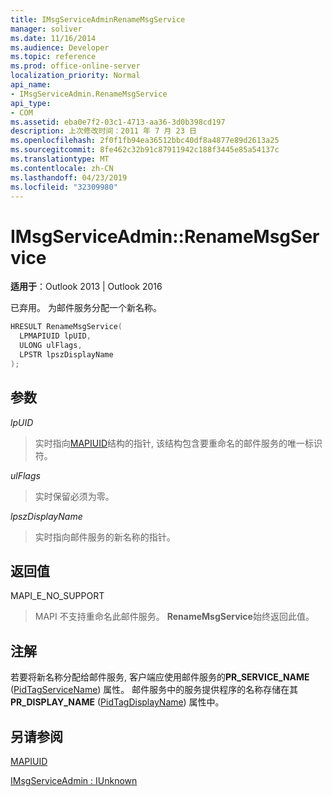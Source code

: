 ```yaml
---
title: IMsgServiceAdminRenameMsgService
manager: soliver
ms.date: 11/16/2014
ms.audience: Developer
ms.topic: reference
ms.prod: office-online-server
localization_priority: Normal
api_name:
- IMsgServiceAdmin.RenameMsgService
api_type:
- COM
ms.assetid: eba0e7f2-03c1-4713-aa36-3d0b398cd197
description: 上次修改时间：2011 年 7 月 23 日
ms.openlocfilehash: 2f0f1fb94ea36512bbc40df8a4877e89d2613a25
ms.sourcegitcommit: 8fe462c32b91c87911942c188f3445e85a54137c
ms.translationtype: MT
ms.contentlocale: zh-CN
ms.lasthandoff: 04/23/2019
ms.locfileid: "32309980"
---
```

# <a name="imsgserviceadminrenamemsgservice"></a>IMsgServiceAdmin::RenameMsgService

  
  
**适用于**：Outlook 2013 | Outlook 2016 
  
已弃用。 为邮件服务分配一个新名称。 
  
```cpp
HRESULT RenameMsgService(
  LPMAPIUID lpUID,
  ULONG ulFlags,
  LPSTR lpszDisplayName
);
```

## <a name="parameters"></a>参数

 _lpUID_
  
> 实时指向[MAPIUID](mapiuid.md)结构的指针, 该结构包含要重命名的邮件服务的唯一标识符。 
    
 _ulFlags_
  
> 实时保留必须为零。
    
 _lpszDisplayName_
  
> 实时指向邮件服务的新名称的指针。
    
## <a name="return-value"></a>返回值

MAPI_E_NO_SUPPORT 
  
> MAPI 不支持重命名此邮件服务。 **RenameMsgService**始终返回此值。 
    
## <a name="remarks"></a>注解

若要将新名称分配给邮件服务, 客户端应使用邮件服务的**PR_SERVICE_NAME** ([PidTagServiceName](pidtagservicename-canonical-property.md)) 属性。 邮件服务中的服务提供程序的名称存储在其**PR_DISPLAY_NAME** ([PidTagDisplayName](pidtagdisplayname-canonical-property.md)) 属性中。 
  
## <a name="see-also"></a>另请参阅



[MAPIUID](mapiuid.md)
  
[IMsgServiceAdmin : IUnknown](imsgserviceadminiunknown.md)

